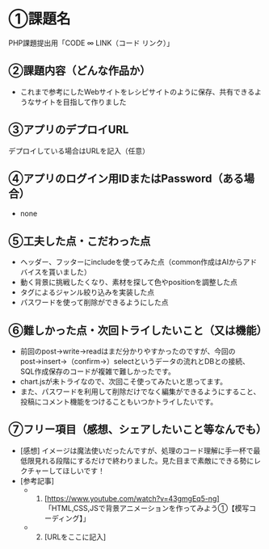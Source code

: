 # ①課題名
PHP課題提出用「CODE ∞ LINK（コード リンク）」

## ②課題内容（どんな作品か）
- これまで参考にしたWebサイトをレシピサイトのように保存、共有できるようなサイトを目指して作りました

## ③アプリのデプロイURL
デプロイしている場合はURLを記入（任意）

## ④アプリのログイン用IDまたはPassword（ある場合）
- none

## ⑤工夫した点・こだわった点
- ヘッダー、フッターにincludeを使ってみた点（common作成はAIからアドバイスを貰いました）
- 動く背景に挑戦したくなり、素材を探して色やpositionを調整した点
- タグによるジャンル絞り込みを実装した点
- パスワードを使って削除ができるようにした点

## ⑥難しかった点・次回トライしたいこと（又は機能）
- 前回のpost→write→readはまだ分かりやすかったのですが、今回のpost→insert→（confirm→）selectというデータの流れとDBとの接続、SQL作成保存のコードが複雑で難しかったです。
- chart.jsが未トライなので、次回こそ使ってみたいと思ってます。
- また、パスワードを利用して削除だけでなく編集ができるようにすること、投稿にコメント機能をつけることもいつかトライしたいです。

## ⑦フリー項目（感想、シェアしたいこと等なんでも）
- [感想] イメージは魔法使いだったんですが、処理のコード理解に手一杯で最低限見れる段階にするだけで終わりました。見た目まで素敵にできる勢にレクチャーしてほしいです！
- [参考記事]
  - 1. [https://www.youtube.com/watch?v=43gmgEq5-ng] 「HTML,CSS,JSで背景アニメーションを作ってみよう①【模写コーディング】」
  - 2. [URLをここに記入]